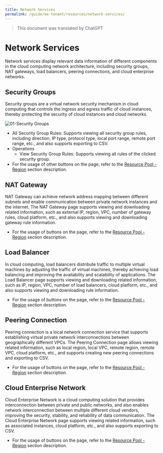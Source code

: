 ```yaml
---
title: Network Services
permalink: /guide/ee-tenant/resources/network-services/
---
```


> This document was translated by ChatGPT

# Network Services

Network services display relevant data information of different components in the cloud computing network architecture, including security groups, NAT gateways, load balancers, peering connections, and cloud enterprise networks.

## Security Groups

Security groups are a virtual network security mechanism in cloud computing that controls the ingress and egress traffic of cloud instances, thereby protecting the security of cloud instances and cloud networks.

![01-Security Groups](https://yunshan-guangzhou.oss-cn-beijing.aliyuncs.com/pub/pic/202304266448d05507924.png)

- All Security Group Rules: Supports viewing all security group rules, including direction, IP type, protocol type, local port range, remote port range, etc., and also supports exporting to CSV.
- Operations
  - View Security Group Rules: Supports viewing all rules of the clicked security group.
- For the usage of other buttons on the page, refer to the [Resource Pool - Region](./network-resources/) section description.

## NAT Gateway

NAT Gateway can achieve network address mapping between different subnets and enable communication between private network instances and the internet. The NAT Gateway page supports viewing and downloading related information, such as external IP, region, VPC, number of gateway rules, cloud platform, etc., and also supports viewing and downloading gateway rule information.

- For the usage of buttons on the page, refer to the [Resource Pool - Region](./network-resources/) section description.

## Load Balancer

In cloud computing, load balancers distribute traffic to multiple virtual machines by adjusting the traffic of virtual machines, thereby achieving load balancing and improving the availability and scalability of applications. The Load Balancer page supports viewing and downloading related information, such as IP, region, VPC, number of load balancers, cloud platform, etc., and also supports viewing and downloading rule information.

- For the usage of buttons on the page, refer to the [Resource Pool - Region](./network-resources/) section description.

## Peering Connection

Peering connection is a local network connection service that supports establishing virtual private network interconnections between geographically different VPCs. The Peering Connection page allows viewing related information, such as local region, local VPC, remote region, remote VPC, cloud platform, etc., and supports creating new peering connections and exporting to CSV.

- For the usage of buttons on the page, refer to the [Resource Pool - Region](./network-resources/) section description.

## Cloud Enterprise Network

Cloud Enterprise Network is a cloud computing solution that provides interconnection between private and public networks, and also enables network interconnection between multiple different cloud vendors, improving the security, stability, and reliability of data communication. The Cloud Enterprise Network page supports viewing related information, such as associated instances, cloud platform, etc., and also supports exporting to CSV.

- For the usage of buttons on the page, refer to the [Resource Pool - Region](./network-resources/) section description.

